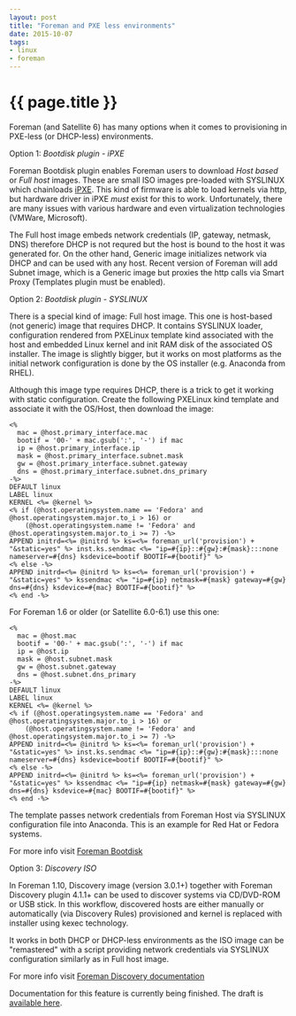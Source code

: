 ```yaml
---
layout: post
title: "Foreman and PXE less environments"
date: 2015-10-07
tags:
- linux
- foreman
---
```

{{ page.title }}
================

Foreman (and Satellite 6) has many options when it comes to provisioning in
PXE-less (or DHCP-less) environments.

Option 1: *Bootdisk plugin - iPXE*

Foreman Bootdisk plugin enables Foreman users to download *Host based* or
*Full host* images. These are small ISO images pre-loaded with SYSLINUX which
chainloads [iPXE](http://ipxe.org). This kind of firmware is able to load
kernels via http, but hardware driver in iPXE *must* exist for this to work.
Unfortunately, there are many issues with various hardware and even
virtualization technologies (VMWare, Microsoft).

The Full host image embeds network credentials (IP, gateway, netmask, DNS)
therefore DHCP is not requred but the host is bound to the host it was
generated for. On the other hand, Generic image initializes network via DHCP
and can be used with any host. Recent version of Foreman will add Subnet
image, which is a Generic image but proxies the http calls via Smart Proxy
(Templates plugin must be enabled).


Option 2: *Bootdisk plugin - SYSLINUX*

There is a special kind of image: Full host image. This one is host-based (not
generic) image that requires DHCP. It contains SYSLINUX loader, configuration
rendered from PXELinux template kind associated with the host and embedded
Linux kernel and init RAM disk of the associated OS installer. The image is
slightly bigger, but it works on most platforms as the initial network
configuration is done by the OS installer (e.g. Anaconda from RHEL).

Although this image type requires DHCP, there is a trick to get it working
with static configuration. Create the following PXELinux kind template and
associate it with the OS/Host, then download the image:

    <%
      mac = @host.primary_interface.mac
      bootif = '00-' + mac.gsub(':', '-') if mac
      ip = @host.primary_interface.ip
      mask = @host.primary_interface.subnet.mask
      gw = @host.primary_interface.subnet.gateway
      dns = @host.primary_interface.subnet.dns_primary
    -%>
    DEFAULT linux
    LABEL linux
    KERNEL <%= @kernel %>
    <% if (@host.operatingsystem.name == 'Fedora' and @host.operatingsystem.major.to_i > 16) or
        (@host.operatingsystem.name != 'Fedora' and @host.operatingsystem.major.to_i >= 7) -%>
    APPEND initrd=<%= @initrd %> ks=<%= foreman_url('provision') + "&static=yes" %> inst.ks.sendmac <%= "ip=#{ip}::#{gw}:#{mask}:::none nameserver=#{dns} ksdevice=bootif BOOTIF=#{bootif}" %>
    <% else -%>
    APPEND initrd=<%= @initrd %> ks=<%= foreman_url('provision') + "&static=yes" %> kssendmac <%= "ip=#{ip} netmask=#{mask} gateway=#{gw} dns=#{dns} ksdevice=#{mac} BOOTIF=#{bootif}" %>
    <% end -%>

For Foreman 1.6 or older (or Satellite 6.0-6.1) use this one:

    <%
      mac = @host.mac
      bootif = '00-' + mac.gsub(':', '-') if mac
      ip = @host.ip
      mask = @host.subnet.mask
      gw = @host.subnet.gateway
      dns = @host.subnet.dns_primary
    -%>
    DEFAULT linux
    LABEL linux
    KERNEL <%= @kernel %>
    <% if (@host.operatingsystem.name == 'Fedora' and @host.operatingsystem.major.to_i > 16) or
        (@host.operatingsystem.name != 'Fedora' and @host.operatingsystem.major.to_i >= 7) -%>
    APPEND initrd=<%= @initrd %> ks=<%= foreman_url('provision') + "&static=yes" %> inst.ks.sendmac <%= "ip=#{ip}::#{gw}:#{mask}:::none nameserver=#{dns} ksdevice=bootif BOOTIF=#{bootif}" %>
    <% else -%>
    APPEND initrd=<%= @initrd %> ks=<%= foreman_url('provision') + "&static=yes" %> kssendmac <%= "ip=#{ip} netmask=#{mask} gateway=#{gw} dns=#{dns} ksdevice=#{mac} BOOTIF=#{bootif}" %>
    <% end -%>

The template passes network credentials from Foreman Host via SYSLINUX
configuration file into Anaconda. This is an example for Red Hat or Fedora
systems.

For more info visit [Foreman
Bootdisk](https://github.com/theforeman/foreman_bootdisk)

Option 3: *Discovery ISO*

In Foreman 1.10, Discovery image (version 3.0.1+) together with Foreman
Discovery plugin 4.1.1+ can be used to discover systems via CD/DVD-ROM or USB
stick. In this workflow, discovered hosts are either manually or automatically
(via Discovery Rules) provisioned and kernel is replaced with installer using
kexec technology.

It works in both DHCP or DHCP-less environments as the ISO image can be
"remastered" with a script providing network credentials via SYSLINUX
configuration similarly as in Full host image.

For more info visit [Foreman Discovery
documentation](http://theforeman.org/plugins/foreman_discovery/4.0/index.html)

Documentation for this feature is currently being finished. The draft is
[available here](https://github.com/theforeman/theforeman.org/pull/421/files).
